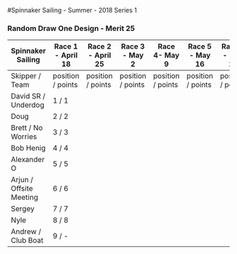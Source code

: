 #Spinnaker Sailing - Summer - 2018 Series 1
### Random Draw One Design - Merit 25

| Spinnaker Sailing | Race 1 - April 18 | Race 2 - April 25 | Race 3 - May 2    | Race 4- May 9     | Race 5 - May 16   | Race 6 - May 23   |
| --- | --- | --- | --- | --- | --- | --- |
| Skipper / Team    | position / points | position / points | position / points | position / points | position / points | position / points |
| David SR / Underdog | 1 / 1 ||||||
| Doug | 2 / 2 ||||||
| Brett / No Worries | 3 / 3 ||||||
| Bob Henig | 4 / 4 ||||||
| Alexander O | 5 / 5 ||||||
| Arjun / Offsite Meeting | 6 / 6 ||||||
| Sergey | 7 / 7 ||||||
| Nyle | 8 / 8 ||||||
| Andrew / Club Boat | 9 / - ||||||

 




